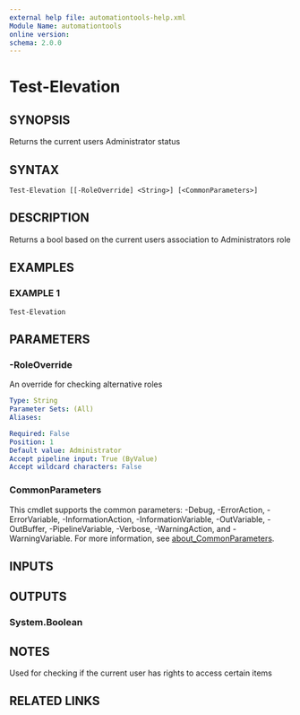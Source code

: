 ```yaml
---
external help file: automationtools-help.xml
Module Name: automationtools
online version:
schema: 2.0.0
---
```


# Test-Elevation

## SYNOPSIS
Returns the current users Administrator status

## SYNTAX

```
Test-Elevation [[-RoleOverride] <String>] [<CommonParameters>]
```

## DESCRIPTION
Returns a bool based on the current users association to Administrators role

## EXAMPLES

### EXAMPLE 1
```
Test-Elevation
```

## PARAMETERS

### -RoleOverride
An override for checking alternative roles

```yaml
Type: String
Parameter Sets: (All)
Aliases:

Required: False
Position: 1
Default value: Administrator
Accept pipeline input: True (ByValue)
Accept wildcard characters: False
```

### CommonParameters
This cmdlet supports the common parameters: -Debug, -ErrorAction, -ErrorVariable, -InformationAction, -InformationVariable, -OutVariable, -OutBuffer, -PipelineVariable, -Verbose, -WarningAction, and -WarningVariable. For more information, see [about_CommonParameters](http://go.microsoft.com/fwlink/?LinkID=113216).

## INPUTS

## OUTPUTS

### System.Boolean
## NOTES
Used for checking if the current user has rights to access certain items

## RELATED LINKS
